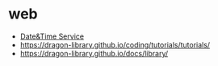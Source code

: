 # web

- [Date&Time Service](https://dragon-library.github.io/coding/services/countdown/)
- https://dragon-library.github.io/coding/tutorials/tutorials/
-  https://dragon-library.github.io/docs/library/
